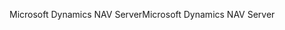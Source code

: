 <span data-ttu-id="e95fd-101">Microsoft Dynamics NAV Server</span><span class="sxs-lookup"><span data-stu-id="e95fd-101">Microsoft Dynamics NAV Server</span></span>